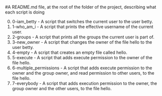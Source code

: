 #A README.md file, at the root of the folder of the project, describing what each script is doing

0.  0-iam_betty - A script that switches the current user to the user betty.
1.  1-who_am_i - A script that prints the effective username of the current user.
2.  2-groups - A script that prints all the groups the current user is part of.
3.  3-new_owner - A script that changes the owner of the file hello to the user betty.
4.  4-empty - A script that creates an empty file called hello.
5.  5-execute - A script that adds execute permission to the owner of the file hello.
6.  6-multiple_permissions - A script that adds execute permission to the owner and the group owner, and read permission to other users, to the file hello.
7.  7-everybody - A script that adds execution permission to the owner, the group owner and the other users, to the file hello.

